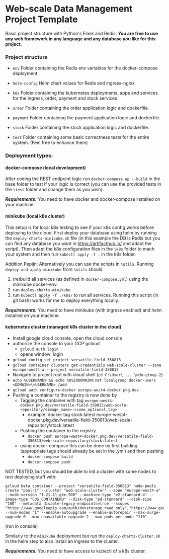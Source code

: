 # Web-scale Data Management Project Template

Basic project structure with Python's Flask and Redis. 
**You are free to use any web framework in any language and any database you like for this project.**

### Project structure

* `env`
    Folder containing the Redis env variables for the docker-compose deployment
    
* `helm-config` 
   Helm chart values for Redis and ingress-nginx
        
* `k8s`
    Folder containing the kubernetes deployments, apps and services for the ingress, order, payment and stock services.
    
* `order`
    Folder containing the order application logic and dockerfile. 
    
* `payment`
    Folder containing the payment application logic and dockerfile. 

* `stock`
    Folder containing the stock application logic and dockerfile. 

* `test`
    Folder containing some basic correctness tests for the entire system. (Feel free to enhance them)

### Deployment types:

#### docker-compose (local development)

After coding the REST endpoint logic run `docker-compose up --build` in the base folder to test if your logic is correct
(you can use the provided tests in the `\test` folder and change them as you wish). 

***Requirements:*** You need to have docker and docker-compose installed on your machine.

#### minikube (local k8s cluster)

This setup is for local k8s testing to see if your k8s config works before deploying to the cloud. 
First deploy your database using helm by running the `deploy-charts-minicube.sh` file (in this example the DB is Redis 
but you can find any database you want in https://artifacthub.io/ and adapt the script). Then adapt the k8s configuration files in the
`\k8s` folder to mach your system and then run `kubectl apply -f .` in the k8s folder. 

Addition Pepijn: Alternatively you can use the scripts in `\utils`. Running `deploy-and-apply-minikube` from `\utils` should
1. (re)build all services (as defined in `docker-compose.yml`) using the minikube docker-env.
2. run `deploy-charts-minikube`
3. run `kubectl apply -f ./k8s/` to run all services.
Running this script (in git bash) works for me to deploy everything locally.

***Requirements:*** You need to have minikube (with ingress enabled) and helm installed on your machine.

#### kubernetes cluster (managed k8s cluster in the cloud)

- Install google cloud console, open the cloud console
- authorize the console to your GCP`gcloud
   - `gcloud auth login`
   - opens window: login
- `gcloud config set project versatile-field-350813`
- `gcloud container clusters get-credentials web-scale-cluster --zone europe-west4-a --project versatile-field-350813`
- Navigate to project root with cloud shell (`cd C:\User\.....\wdm-group-2`)
- `echo %USERNAME% && echo %USERDOMAIN%`
   `net localgroup docker-users <DOMAIN>\<USERNAME> /add`
- `gcloud auth configure-docker europe-west4-docker.pkg.dev`
- Pushing a container to the registry is now done by
  - Tagging the container with tag `europe-west4-docker.pkg.dev/versatile-field-350813/web-scale-repository/<image_name>:<some_optional_tag>`
    - example: docker tag stock:latest europe-west4-docker.pkg.dev/versatile-field-350813/web-scale-repository/stock:latest
  - Pushing the container to the registry
    - `docker push europe-west4-docker.pkg.dev/versatile-field-350813/web-scale-repository/stock:latest`
  - using docker-compose this can be done by first building (appropriate tags should already be set in the .yml) and then pushing
    - `docker-compose build`
    - `docker-compose push`
    
NOT TESTED, but you should be able to init a cluster with some nodes to test deploying stuff with:
```
gcloud beta container --project "versatile-field-350813" node-pools create "pool-1" --cluster "web-scale-cluster" --zone "europe-west4-a" --node-version "1.21.11-gke.900" --machine-type "e2-standard-4" --image-type "COS_CONTAINERD" --disk-type "pd-standard" --disk-size "100" --metadata disable-legacy-endpoints=true --scopes "https://www.googleapis.com/auth/devstorage.read_only","https://www.googleapis.com/auth/logging.write","https://www.googleapis.com/auth/monitoring","https://www.googleapis.com/auth/servicecontrol","https://www.googleapis.com/auth/service.management.readonly","https://www.googleapis.com/auth/trace.append" --num-nodes "1" --enable-autoupgrade --enable-autorepair --max-surge-upgrade 0 --max-unavailable-upgrade 2 --max-pods-per-node "110"
```
(run in console)

Similarly to the `minikube` deployment but run the `deploy-charts-cluster.sh` in the helm step to also install an ingress to the cluster.

***Requirements:*** You need to have access to kubectl of a k8s cluster.
